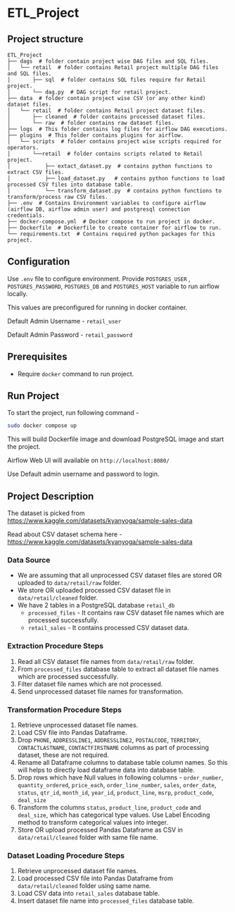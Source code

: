 # ETL_Project
## Project structure

```
ETL_Project
├── dags  # folder contain project wise DAG files and SQL files.
│   └── retail  # folder contains Retail project multiple DAG files and SQL files.
│       ├── sql  # folder contains SQL files require for Retail project.
│       └── dag.py  # DAG script for retail project.
├── data  # folder contain project wise CSV (or any other kind) dataset files.
│   └── retail  # folder contains Retail project dataset files.
│       ├── cleaned  # folder contains processed dataset files.
│       └── raw  # folder contains raw dataset files.
├── logs  # This folder contains log files for airflow DAG executions.
├── plugins  # This folder contains plugins for airflow.
│   └── scripts  # folder contains project wise scripts required for operators.
│       └──retail  # folder contains scripts related to Retail project.
│           ├── extact_dataset.py  # contains python functions to extract CSV files.
│           ├── load_dataset.py   # contains python functions to load processed CSV files into database table.
│           └── transform_dataset.py  # contains python functions to transform/process raw CSV files.
├── .env  # Contains Environment variables to configure airflow (airflow DB, airflow admin user) and postgresql connection credentials.
├── docker-compose.yml  # Docker compose to run project in docker.
├── Dockerfile  # Dockerfile to create container for airflow to run.
└── requirements.txt  # Contains required python packages for this project.
```

## Configuration

Use `.env` file to configure environment.
Provide `POSTGRES_USER` , `POSTGRES_PASSWORD`, `POSTGRES_DB` and `POSTGRES_HOST` variable to run airflow locally.

This values are preconfigured for running in docker container.

Default Admin Username - `retail_user`

Default Admin Password - `retail_password`

## Prerequisites

- Require `docker` command to run project.

## Run Project

To start the project, run following command - 
```bash
sudo docker compose up
```
This will build Dockerfile image and download PostgreSQL image and start the project.

Airflow Web UI will available on `http://localhost:8080/`

Use Default admin username and password to login.

## Project Description

The dataset is picked from https://www.kaggle.com/datasets/kyanyoga/sample-sales-data 

Read about CSV dataset schema here - https://www.kaggle.com/datasets/kyanyoga/sample-sales-data 

### Data Source

- We are assuming that all unprocessed CSV dataset files are stored OR uploaded to `data/retail/raw` folder.
- We store OR uploaded processed CSV dataset file in `data/retail/cleaned` folder.
- We have 2 tables in a PostgreSQL database `retail_db`
    - `processed_files` - It contains raw CSV dataset file names which are processed successfully.
    - `retail_sales` - It contains processed CSV dataset data.

### Extraction Procedure Steps

1. Read all CSV dataset file names from `data/retail/raw` folder.
2. From `processed_files` database table to extract all dataset file names which are processed successfully.
3. Filter dataset file names which are not processed.
4. Send unprocessed dataset file names for transformation.

### Transformation Procedure Steps

1. Retrieve unprocessed dataset file names.
2. Load CSV file into Pandas Dataframe.
3. Drop `PHONE`, `ADDRESSLINE1`, `ADDRESSLINE2`, `POSTALCODE`, `TERRITORY`, `CONTACTLASTNAME`, `CONTACTFIRSTNAME` columns as part of processing dataset, these are not required.
4. Rename all Dataframe columns to database table column names. So this will helps to directly load dataframe data into database table.
5. Drop rows which have Null values in following columns - `order_number`, `quantity_ordered`, `price_each`, `order_line_number`, `sales`, `order_date`, `status`, `qtr_id`, `month_id`, `year_id`, `product_line`, `msrp`, `product_code`, `deal_size`
6. Transform the columns `status`, `product_line`, `product_code` and `deal_size`, which has categorical type values. Use Label Encoding method to transform categorical values into integer.
7. Store OR upload processed Pandas Dataframe as CSV in `data/retail/cleaned` folder with same file name.

### Dataset Loading Procedure Steps

1. Retrieve unprocessed dataset file names.
2. Load processed CSV file into Pandas Dataframe from `data/retail/cleaned` folder using same name.
3. Load CSV data into `retail_sales` database table.
4. Insert dataset file name into `processed_files` database table.